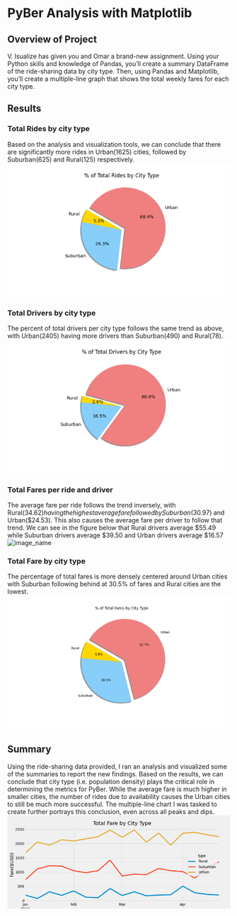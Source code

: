 # PyBer Analysis with Matplotlib

## Overview of Project
V. Isualize has given you and Omar a brand-new assignment. Using your Python skills and knowledge of Pandas, you’ll create a summary DataFrame of the ride-sharing data by city type. Then, using Pandas and Matplotlib, you’ll create a multiple-line graph that shows the total weekly fares for each city type.

## Results

### Total Rides by city type
Based on the analysis and visualization tools, we can conclude that there are significantly more rides in Urban(1625) cities, followed by Suburban(625) and Rural(125) respectively.
![image_name](./Analysis/rides_type.png)

### Total Drivers by city type
The percent of total drivers per city type follows the same trend as above, with Urban(2405) having more drivers than Suburban(490) and Rural(78).
![image_name](./Analysis/drivers_type.png)

### Total Fares per ride and driver
The average fare per ride follows the trend inversely, with Rural($34.62) having the highest average fare followed by Suburban($30.97) and Urban($24.53).  This also causes the average fare per driver to follow that trend.  We can see in the figure below that Rural drivers average $55.49 while Suburban drivers average $39.50 and Urban drivers average $16.57
![image_name](./Resources/pyber_df.png)

### Total Fare by city type
The percentage of total fares is more densely centered around Urban cities with Suburban following behind at 30.5% of fares and Rural cities are the lowest.
![image_name](./Analysis/fare_type.png)

## Summary
Using the ride-sharing data provided, I ran an analysis and visualized some of the summaries to report the new findings.  Based on the results, we can conclude that city type (i.e. population density) plays the critical role in determining the metrics for PyBer.  While the average fare is much higher in smaller cities, the number of rides due to availability causes the Urban cities to still be much more successful.  The multiple-line chart I was tasked to create further portrays this conclusion, even across all peaks and dips.
![image_name](./Analysis/Pyber_fare_summary.png)
